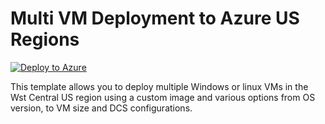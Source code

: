 # Multi VM Deployment to Azure US Regions

[![Deploy to Azure](https://aka.ms/deploytoazurebutton)](https://portal.azure.com/#create/Microsoft.Template/uri/https%3A%2F%2Fraw.githubusercontent.com%2Fbalticapprenticeships%2FAzure-Templates%2Fmaster%2Fmulti-vm-us-region%2Fazuredeploy.json)

This template allows you to deploy multiple Windows or linux VMs in the Wst Central US region using a custom image and various options from OS version, to VM size and DCS configurations.

